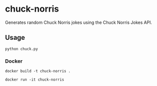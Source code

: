 # chuck-norris

Generates random Chuck Norris jokes using the Chuck Norris Jokes API.

## Usage
```
python chuck.py
```

### Docker
```
docker build -t chuck-norris .

docker run -it chuck-norris
```